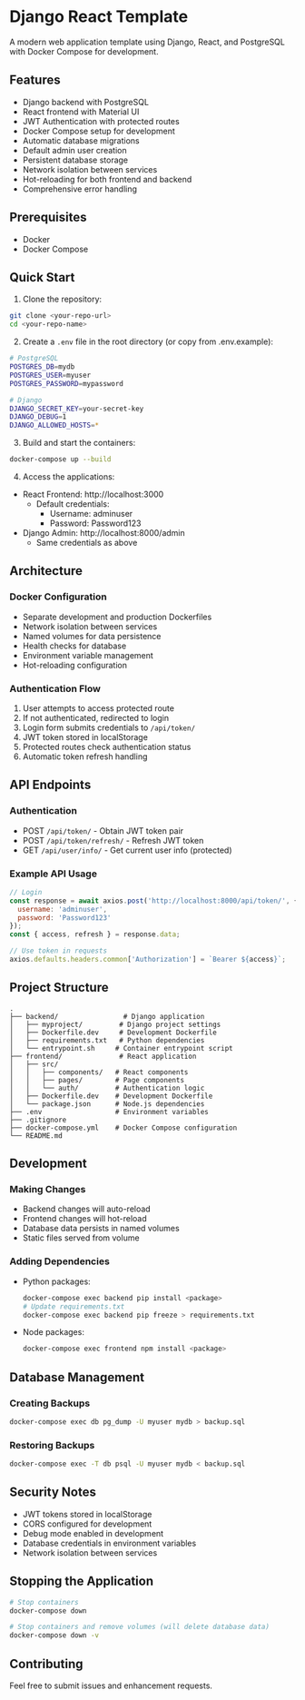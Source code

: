 # Django React Template

A modern web application template using Django, React, and PostgreSQL with Docker Compose for development.

## Features

- Django backend with PostgreSQL
- React frontend with Material UI
- JWT Authentication with protected routes
- Docker Compose setup for development
- Automatic database migrations
- Default admin user creation
- Persistent database storage
- Network isolation between services
- Hot-reloading for both frontend and backend
- Comprehensive error handling

## Prerequisites

- Docker
- Docker Compose

## Quick Start

1. Clone the repository:
```bash
git clone <your-repo-url>
cd <your-repo-name>
```

2. Create a `.env` file in the root directory (or copy from .env.example):
```bash
# PostgreSQL
POSTGRES_DB=mydb
POSTGRES_USER=myuser
POSTGRES_PASSWORD=mypassword

# Django
DJANGO_SECRET_KEY=your-secret-key
DJANGO_DEBUG=1
DJANGO_ALLOWED_HOSTS=*
```

3. Build and start the containers:
```bash
docker-compose up --build
```

4. Access the applications:
- React Frontend: http://localhost:3000
  - Default credentials:
    - Username: adminuser
    - Password: Password123
- Django Admin: http://localhost:8000/admin
  - Same credentials as above

## Architecture

### Docker Configuration
- Separate development and production Dockerfiles
- Network isolation between services
- Named volumes for data persistence
- Health checks for database
- Environment variable management
- Hot-reloading configuration

### Authentication Flow
1. User attempts to access protected route
2. If not authenticated, redirected to login
3. Login form submits credentials to `/api/token/`
4. JWT token stored in localStorage
5. Protected routes check authentication status
6. Automatic token refresh handling

## API Endpoints

### Authentication
- POST `/api/token/` - Obtain JWT token pair
- POST `/api/token/refresh/` - Refresh JWT token
- GET `/api/user/info/` - Get current user info (protected)

### Example API Usage
```javascript
// Login
const response = await axios.post('http://localhost:8000/api/token/', {
  username: 'adminuser',
  password: 'Password123'
});
const { access, refresh } = response.data;

// Use token in requests
axios.defaults.headers.common['Authorization'] = `Bearer ${access}`;
```

## Project Structure
```
.
├── backend/                # Django application
│   ├── myproject/         # Django project settings
│   ├── Dockerfile.dev     # Development Dockerfile
│   ├── requirements.txt   # Python dependencies
│   └── entrypoint.sh     # Container entrypoint script
├── frontend/              # React application
│   ├── src/
│   │   ├── components/   # React components
│   │   ├── pages/        # Page components
│   │   └── auth/         # Authentication logic
│   ├── Dockerfile.dev    # Development Dockerfile
│   └── package.json      # Node.js dependencies
├── .env                  # Environment variables
├── .gitignore
├── docker-compose.yml    # Docker Compose configuration
└── README.md
```

## Development

### Making Changes
- Backend changes will auto-reload
- Frontend changes will hot-reload
- Database data persists in named volumes
- Static files served from volume

### Adding Dependencies
- Python packages:
  ```bash
  docker-compose exec backend pip install <package>
  # Update requirements.txt
  docker-compose exec backend pip freeze > requirements.txt
  ```
- Node packages:
  ```bash
  docker-compose exec frontend npm install <package>
  ```

## Database Management

### Creating Backups
```bash
docker-compose exec db pg_dump -U myuser mydb > backup.sql
```

### Restoring Backups
```bash
docker-compose exec -T db psql -U myuser mydb < backup.sql
```

## Security Notes
- JWT tokens stored in localStorage
- CORS configured for development
- Debug mode enabled in development
- Database credentials in environment variables
- Network isolation between services

## Stopping the Application

```bash
# Stop containers
docker-compose down

# Stop containers and remove volumes (will delete database data)
docker-compose down -v
```

## Contributing
Feel free to submit issues and enhancement requests. 